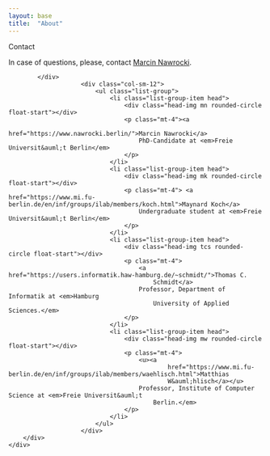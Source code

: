 ```yaml
---
layout: base
title:  "About"
---
```

<main id="about" class="row row-cols-sm-1 px-3 mb-3 mt-5">
    <div class="box h-100 w-100">
        <div class="box-title">Contact</div>
        <div class="row row-cols-lg-1 row-cols-xl-2 px-3 mb-3 align-items-stretch">
            <div class="col-sm-12">
                            <p class="fs-4 text-justify">In case of questions, please, contact <a
                                    href="https://www.nawrocki.berlin/">Marcin Nawrocki</a>.</p>

            </div>
                        <div class="col-sm-12">
                            <ul class="list-group">
                                <li class="list-group-item head">
                                    <div class="head-img mn rounded-circle float-start"></div>
                                    <p class="mt-4"><a
                                            href="https://www.nawrocki.berlin/">Marcin Nawrocki</a>
                                        PhD-Candidate at <em>Freie Universit&auml;t Berlin</em>
                                    </p>
                                </li>
                                <li class="list-group-item head">
                                    <div class="head-img mk rounded-circle float-start"></div>
                                    <p class="mt-4"> <a href="https://www.mi.fu-berlin.de/en/inf/groups/ilab/members/koch.html">Maynard Koch</a>
                                        Undergraduate student at <em>Freie Universit&auml;t Berlin</em>
                                    </p>
                                </li>
                                <li class="list-group-item head">
                                    <div class="head-img tcs rounded-circle float-start"></div>
                                    <p class="mt-4">
                                        <a href="https://users.informatik.haw-hamburg.de/~schmidt/">Thomas C.
                                            Schmidt</a>
                                        Professor, Department of Informatik at <em>Hamburg
                                            University of Applied Sciences.</em>
                                    </p>
                                </li>
                                <li class="list-group-item head">
                                    <div class="head-img mw rounded-circle float-start"></div>
                                    <p class="mt-4">
                                        <u><a
                                                href="https://www.mi.fu-berlin.de/en/inf/groups/ilab/members/waehlisch.html">Matthias
                                                W&auml;hlisch</a></u>
                                        Professor, Institute of Computer Science at <em>Freie Universit&auml;t
                                            Berlin.</em>
                                    </p>
                                </li>
                            </ul>
                        </div>
        </div>
    </div>
</main>

